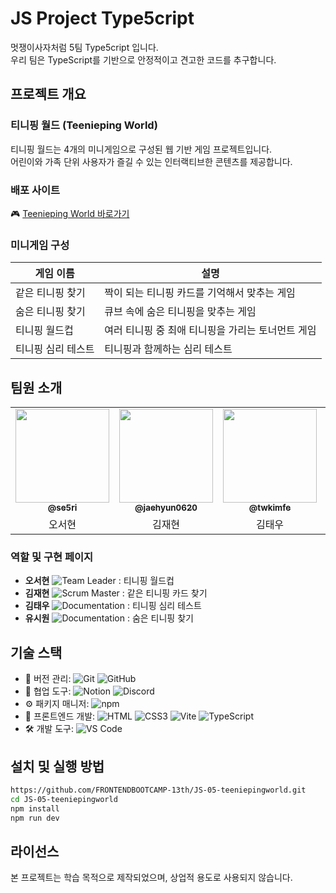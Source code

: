 # JS Project Type5cript

멋쟁이사자처럼 5팀 Type5cript 입니다.  
우리 팀은 TypeScript를 기반으로 안정적이고 견고한 코드를 추구합니다.

## 프로젝트 개요

### 티니핑 월드 (Teenieping World)

티니핑 월드는 4개의 미니게임으로 구성된 웹 기반 게임 프로젝트입니다.  
어린이와 가족 단위 사용자가 즐길 수 있는 인터랙티브한 콘텐츠를 제공합니다.

### 배포 사이트

🎮 [Teenieping World 바로가기](https://teeniepingworld.netlify.app/)

### 미니게임 구성

| 게임 이름          | 설명                                              |
| ------------------ | ------------------------------------------------- |
| 같은 티니핑 찾기   | 짝이 되는 티니핑 카드를 기억해서 맞추는 게임      |
| 숨은 티니핑 찾기   | 큐브 속에 숨은 티니핑을 맞추는 게임               |
| 티니핑 월드컵      | 여러 티니핑 중 최애 티니핑을 가리는 토너먼트 게임 |
| 티니핑 심리 테스트 | 티니핑과 함께하는 심리 테스트                     |

## 팀원 소개

<table>
  <tbody>
    <tr>
      <td align="center"><a href="https://github.com/se5ri"><img src="https://avatars.githubusercontent.com/u/198020557?v=4" width="150" height="150" alt=""/><br /><sub><b> @se5ri </b></a></td>
      <td align="center"><a href="https://github.com/jaehyun0620"><img src="https://avatars.githubusercontent.com/u/68936398?v=4" width="150" height="150" alt=""/><br /><sub><b> @jaehyun0620 </b></a></td>
      <td align="center"><a href="https://github.com/twkimfe"><img src="https://avatars.githubusercontent.com/u/180376076?v=4" width="150" height="150" alt=""/><br /><sub><b> @twkimfe </b></a></td>
      <td align="center"><a href="https://github.com/SiwonYoo"><img src="https://avatars.githubusercontent.com/u/90040577?v=4" width="150" height="150" alt=""/><br /><sub><b> @SiwonYoo </b></a></td>
    </tr>
    <tr>
      <td align="center">오서현</td>
      <td align="center">김재현</td>
      <td align="center">김태우</td>
      <td align="center">유시원</td>
    </tr>
  </tbody>
</table>

### 역할 및 구현 페이지

- **오서현** ![Team Leader](https://img.shields.io/badge/Team%20Leader-FF5733?style=flat) : 티니핑 월드컵
- **김재현** ![Scrum Master](https://img.shields.io/badge/Scrum%20Master-1E90FF?style=flat) : 같은 티니핑 카드 찾기
- **김태우** ![Documentation](https://img.shields.io/badge/Documentation-4CAF50?style=flat) : 티니핑 심리 테스트
- **유시원** ![Documentation](https://img.shields.io/badge/Documentation-4CAF50?style=flat) : 숨은 티니핑 찾기

## 기술 스택

- 📂 버전 관리: ![Git](https://img.shields.io/badge/Git-F05032style=flat&logo=git&logoColor=white) ![GitHub](https://img.shields.io/badge/GitHub-181717?style=flat&logo=github&logoColor=white)
- 🤝 협업 도구: ![Notion](https://img.shields.io/badge/Notion-000000?style=flat&logo=notion&logoColor=white) ![Discord](https://img.shields.io/badge/Discord-5865F2?style=flat&logo=discord&logoColor=white)
- ⚙️ 패키지 매니저: ![npm](https://img.shields.io/badge/npm-CB3837?style=flat&logo=npm&logoColor=white)
- 🎨 프론트엔드 개발: ![HTML](https://img.shields.io/badge/HTML-E34F26?style=flat&logo=html5&logoColor=white) ![CSS3](https://img.shields.io/badge/CSS3-1572B6?style=flat&logo=css3&logoColor=white) ![Vite](https://img.shields.io/badge/Vite-646CFF?style=flat&logo=vite&logoColor=white) ![TypeScript](https://img.shields.io/badge/TypeScript-3178C6?style=flat&logo=typescript&logoColor=white)
- 🛠 개발 도구: ![VS Code](https://img.shields.io/badge/VS%20Code-007ACC?style=flat&logo=visualstudiocode&logoColor=white)

## 설치 및 실행 방법

```bash
https://github.com/FRONTENDBOOTCAMP-13th/JS-05-teeniepingworld.git
cd JS-05-teeniepingworld
npm install
npm run dev
```

## 라이선스

본 프로젝트는 학습 목적으로 제작되었으며, 상업적 용도로 사용되지 않습니다.
